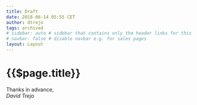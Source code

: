 ```yaml
---
title: Draft
date: 2018-06-14 05:55 CET
author: dtrejo
tags: archived
# sidebar: auto # sidebar that contains only the header links for this page
# navbar: false # disable navbar e.g. for sales pages
layout: Layout
---
```

# {{$page.title}}

Thanks in advance,  
_David Trejo_  
<Email/>
